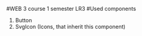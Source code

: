 #WEB 3 course 1 semester
LR3
#Used components

1. Button
2. SvgIcon (Icons, that inherit this component)
